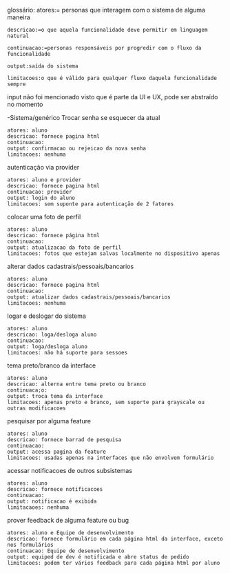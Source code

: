 
glossário:
    atores:= personas que interagem com o sistema de alguma maneira

    descricao:=o que aquela funcionalidade deve permitir em linguagem natural

    continuacao:=personas responsáveis por progredir com o fluxo da funcionalidade

    output:saída do sistema

    limitacoes:o que é válido para qualquer fluxo daquela funcionalidade sempre
input não foi mencionado visto que é parte da UI e UX, pode ser abstraído no momento

-Sistema/genérico
Trocar senha se esquecer da atual

    atores: aluno
    descricao: fornece pagina html
    continuacao:
    output: confirmacao ou rejeicao da nova senha
    limitacoes: nenhuma

autenticação via provider

    atores: aluno e provider
    descricao: fornece pagina html
    continuacao: provider
    output: login do aluno
    limitacoes: sem suponte para autenticação de 2 fatores

colocar uma foto de perfil

    atores: aluno
    descricao: fornece página html
    continuacao:
    output: atualizacao da foto de perfil
    limitacoes: fotos que estejam salvas localmente no dispositivo apenas

alterar dados cadastrais/pessoais/bancarios

    atores: aluno
    descricao: fornece pagina html
    continuacao:
    output: atualizar dados cadastrais/pessoais/bancarios
    limitacoes: nenhuma

logar e deslogar do sistema

    atores: aluno
    descricao: loga/desloga aluno
    continuacao:
    output: loga/desloga aluno
    limitacoes: não há suporte para sessoes

tema preto/branco da interface

    atores: aluno
    descricao: alterna entre tema preto ou branco
    continuaca;o:
    output: troca tema da interface
    limitacoes: apenas preto e branco, sem suporte para grayscale ou outras modificacoes

pesquisar por alguma feature

    atores: aluno
    descricao: fornece barrad de pesquisa
    continuacao:
    output: acessa pagina da feature
    limitacoes: usadas apenas na interfaces que não envolvem formulário

acessar notificacoes de outros subsistemas

    atores: aluno
    descricao: fornece notificacoes
    continuacao:
    output: notificacao é exibida
    limitacaoes: nenhuma

prover feedback de alguma feature ou bug

    atores: aluno e Equipe de desenvolvimento
    descricao: fornece formulário em cada página html da interface, exceto nos formulários
    continuacao: Equipe de desenvolvimento
    output: equiped de dev é notificada e abre status de pedido
    limitacoes: podem ter vários feedback para cada página html por aluno
